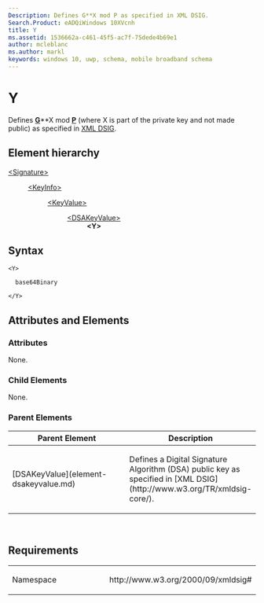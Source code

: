 ```yaml
---
Description: Defines G**X mod P as specified in XML DSIG.
Search.Product: eADQiWindows 10XVcnh
title: Y
ms.assetid: 1536662a-c461-45f5-ac7f-75dede4b69e1
author: mcleblanc
ms.author: markl
keywords: windows 10, uwp, schema, mobile broadband schema
---
```


# Y


Defines [**G**](element-g.md)\*\*X mod [**P**](element-p.md) (where X is part of the private key and not made public) as specified in [XML DSIG](http://www.w3.org/TR/xmldsig-core/).

## Element hierarchy

<dl>
<dt><a href="element-signature.md">&lt;Signature&gt;</a></dt>
<dd>
<dl>
<dt><a href="element-keyinfo.md">&lt;KeyInfo&gt;</a></dt>
<dd>
<dl>
<dt><a href="element-keyvalue.md">&lt;KeyValue&gt;</a></dt>
<dd>
<dl>
<dt><a href="element-dsakeyvalue.md">&lt;DSAKeyValue&gt;</a></dt>
<dd><b>&lt;Y&gt;</b></dd>
</dl>
</dd>
</dl>
</dd>
</dl>
</dd>
</dl>

## Syntax

``` syntax
<Y>

  base64Binary

</Y>
```

## Attributes and Elements


### Attributes

None.

### Child Elements

None.

### Parent Elements

<table>
<colgroup>
<col width="50%" />
<col width="50%" />
</colgroup>
<thead>
<tr class="header">
<th>Parent Element</th>
<th>Description</th>
</tr>
</thead>
<tbody>
<tr class="odd">
<td>[DSAKeyValue](element-dsakeyvalue.md)</td>
<td><p>Defines a Digital Signature Algorithm (DSA) public key as specified in [XML DSIG](http://www.w3.org/TR/xmldsig-core/).</p></td>
</tr>
</tbody>
</table>

 

## Requirements

<table>
<colgroup>
<col width="50%" />
<col width="50%" />
</colgroup>
<tbody>
<tr class="odd">
<td><p>Namespace</p></td>
<td><p>http://www.w3.org/2000/09/xmldsig#</p></td>
</tr>
</tbody>
</table>

 

 



